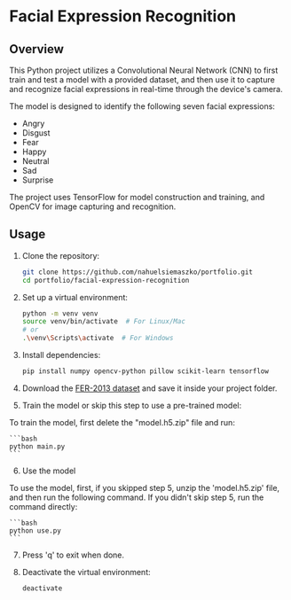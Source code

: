 # Facial Expression Recognition

## Overview

This Python project utilizes a Convolutional Neural Network (CNN) to first train and test a model with a provided dataset, and then use it to capture and recognize facial expressions in real-time through the device's camera.

The model is designed to identify the following seven facial expressions:
- Angry
- Disgust
- Fear
- Happy
- Neutral
- Sad
- Surprise

The project uses TensorFlow for model construction and training, and OpenCV for image capturing and recognition.

## Usage

1. Clone the repository:

    ```bash
    git clone https://github.com/nahuelsiemaszko/portfolio.git
    cd portfolio/facial-expression-recognition
    ```

2. Set up a virtual environment:

    ```bash
    python -m venv venv
    source venv/bin/activate  # For Linux/Mac
    # or
    .\venv\Scripts\activate  # For Windows
    ```

3. Install dependencies:

    ```bash
    pip install numpy opencv-python pillow scikit-learn tensorflow
    ```

4. Download the [FER-2013 dataset](https://www.kaggle.com/datasets/msambare/fer2013) and save it inside your project folder.

5. Train the model or skip this step to use a pre-trained model:

To train the model, first delete the "model.h5.zip" file and run:

    ```bash
    python main.py
    ```

6. Use the model
   
To use the model, first, if you skipped step 5, unzip the 'model.h5.zip' file, and then run the following command. If you didn't skip step 5, run the command directly:

    ```bash
    python use.py
    ```

7. Press 'q' to exit when done.

8. Deactivate the virtual environment:

    ```bash
    deactivate
    ```
